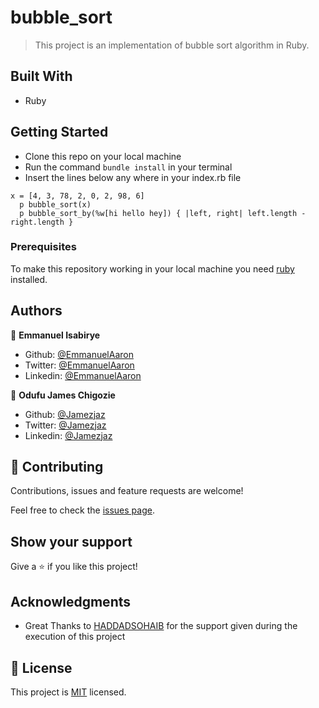 # bubble_sort
> This project is an implementation of bubble sort algorithm in Ruby.

## Built With

- Ruby

## Getting Started
- Clone this repo on your local machine
- Run the command `bundle install` in your terminal
- Insert the lines below any where in your index.rb file
```
x = [4, 3, 78, 2, 0, 2, 98, 6]
  p bubble_sort(x)
  p bubble_sort_by(%w[hi hello hey]) { |left, right| left.length - right.length }

```

### Prerequisites
To make this repository working in your local machine you need [ruby](https://rubyinstaller.org/) installed.

## Authors

👤 **Emmanuel Isabirye**

- Github: [@EmmanuelAaron](https://github.com/Emmanuelaaron)
- Twitter: [@EmmanuelAaron](https://twitter.com/EmmanuelIsabir1)
- Linkedin: [@EmmanuelAaron](https://www.linkedin.com/in/fullstackwebdev-emma/)

👤 **Odufu James Chigozie**

- Github: [@Jamezjaz](https://github.com/jamezjaz)
- Twitter: [@Jamezjaz](https://twitter.com/jamezjaz90)
- Linkedin: [@Jamezjaz](https://linkedin.com/in/james-odufu-ba2a4a125)


## 🤝 Contributing

Contributions, issues and feature requests are welcome!

Feel free to check the [issues page](https://github.com/Emmanuelaaron/bubble_sort/issues).

## Show your support

Give a ⭐️ if you like this project!

## Acknowledgments

- Great Thanks to [HADDADSOHAIB](https://github.com/HADDADSOHAIB)  for the support given during the execution of this project

## 📝 License

This project is [MIT](lic.url) licensed.
